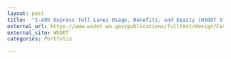 ```yaml
---
layout: post
title:  "I-405 Express Toll Lanes Usage, Benefits, and Equity (WSDOT Study through Data Science for Social Good)"
external_url: https://www.wsdot.wa.gov/publications/fulltext/design/ConsultantSrvs/I-405ExpressTollLanes.pdf
external_site: WSDOT
categories: Portfolio

---
```

